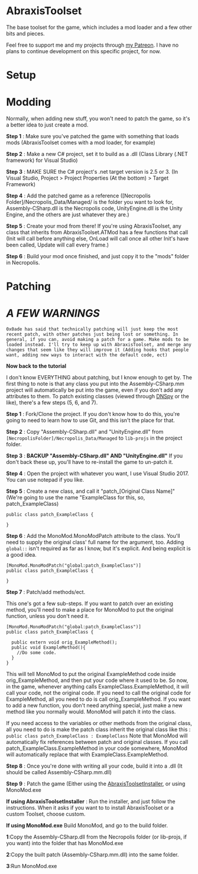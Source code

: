 # AbraxisToolset
The base toolset for the game, which includes a mod loader and a few other bits and pieces.

Feel free to support me and my projects through [my Patreon](https://www.patreon.com/zerndererer). I have no plans to continue development on this specific project, for now.

# Setup

# Modding
Normally, when adding new stuff, you won't need to patch the game, so it's a better idea to just create a mod.

**Step 1** : Make sure you've patched the game with something that loads mods (AbraxisToolset comes with a mod loader, for example)

**Step 2** : Make a new C# project, set it to build as a .dll (Class Library (.NET framework) for Visual Studio)

**Step 3** : MAKE SURE the C# project's .net target version is 2.5 or 3. (In Visual Studio, Project > Project Properties (At the bottom) > Target Framework)

**Step 4** : Add the patched game as a reference ([Necropolis Folder]/Necropolis_Data/Managed/ is the folder you want to look for, Assembly-CSharp.dll is the Necropolis code, UnityEngine.dll is the Unity Engine, and the others are just whatever they are.)

**Step 5** : Create your mod from there! If you're using AbraxisToolset, any class that inherits from AbraxisToolset.ATMod has a few functions that call (Init will call before anything else, OnLoad will call once all other Init's have been called, Update will call every frame.)

**Step 6** : Build your mod once finished, and just copy it to the "mods" folder in Necropolis.

# Patching

# ***A FEW WARNINGS***

`0x0ade has said that technically patching will just keep the most recent patch, with other patches just being lost or something. In general, if you can, avoid making a patch for a game. Make mods to be loaded instead. I'll try to keep up with AbraxisToolset, and merge any changes that seem like they will improve it (Adding hooks that people want, adding new ways to interact with the default code, ect)`

**Now back to the tutorial**

I don't know EVERYTHING about patching, but I know enough to get by.
The first thing to note is that any class you put into the Assembly-CSharp.mm project will automatically be put into the game, even if you don't add any attributes to them.
To patch existing classes (viewed through [DNSpy](https://github.com/0xd4d/dnSpy) or the like), there's a few steps (5, 6, and 7).

**Step 1** : Fork/Clone the project. If you don't know how to do this, you're going to need to learn how to use Git, and this isn't the place for that.

**Step 2** : Copy "Assembly-CSharp.dll" and "UnityEngine.dll" from `[NecropolisFolder]/Necropolis_Data/Managed` to `lib-projs` in the project folder.

**Step 3** : **BACKUP "Assembly-CSharp.dll" AND "UnityEngine.dll"** If you don't back these up, you'll have to re-install the game to un-patch it.

**Step 4** : Open the project with whatever you want, I use Visual Studio 2017. You can use notepad if you like.

**Step 5** : Create a new class, and call it "patch_[Original Class Name]" (We're going to use the name "ExampleClass for this, so, patch_ExampleClass)
```
public class patch_ExampleClass {

}
```

**Step 6** : Add the MonoMod.MonoModPatch attribute to the class. You'll need to supply the original class' full name for the argument, too. Adding `global::` isn't required as far as I know, but it's explicit. And being explicit is a good idea.
```
[MonoMod.MonoModPatch("global:patch_ExampleClass")]
public class patch_ExampleClass {

}
```

**Step 7** : Patch/add methods/ect. 

This one's got a few sub-steps. If you want to patch over an existing method, you'll need to make a place for MonoMod to put the original function, unless you don't need it.
```
[MonoMod.MonoModPatch("global:patch_ExampleClass")]
public class patch_ExampleClass {
  
  public extern void orig_ExampleMethod();
  public void ExampleMethod(){
    //Do some code.
  }
}
```
This will tell MonoMod to put the original ExampleMethod code inside orig_ExampleMethod, and then put your code where it used to be. So now, in the game, whenever anything calls ExampleClass.ExampleMethod, it will call your code, not the original code.
If you need to call the original code for ExampleMethod, all you need to do is call orig_ExampleMethod.
If you want to add a new function, you don't need anything special, just make a new method like you normally would. MonoMod will patch it into the class.

If you need access to the variables or other methods from the original class, all you need to do is make the patch class inherit the original class like this : `public class patch_ExampleClass : ExampleClass`
Note that MonoMod will automatically fix references between patch and original classes. If you call patch_ExampleClass.ExampleMethod in your code somewhere, MonoMod will automatically replace that with ExampleClass.ExampleMethod.

**Step 8** : Once you're done with writing all your code, build it into a .dll (It should be called Assembly-CSharp.mm.dll)

**Step 9** : Patch the game (Either using the [AbraxisToolsetInstaller](https://github.com/NecropolisModding/AbraxisToolsetInstaller), or using MonoMod.exe

**If using AbraxisToolsetInstaller** : Run the installer, and just follow the instructions. When it asks if you want to to install AbraxisToolset or a custom Toolset, choose custom.

**If using MonoMod.exe** Build MonoMod, and go to the build folder. 

  **1**:Copy the Assembly-CSharp.dll from the Necropolis folder (or lib-projs, if you want) into the folder that has MonoMod.exe

  **2**:Copy the built patch (Assembly-CSharp.mm.dll) into the same folder.

  **3**:Run MonoMod.exe
